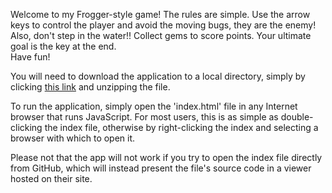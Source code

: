 Welcome to my Frogger-style game!
The rules are simple.  Use the arrow keys to control the player and avoid the moving bugs, they are the enemy!  Also, don't step in the water!! Collect gems to score points. Your ultimate goal is the key at the end.  
Have fun!

You will need to download the application to a local directory, simply by clicking <a href="https://github.com/cgroce2/frontend-nanodegree-arcade-game/archive/master.zip">this link</a> and unzipping the file.

To run the application, simply open the 'index.html' file in any Internet browser that runs JavaScript. For most users, this is as simple as double-clicking the index file, otherwise by right-clicking the index and selecting a browser with which to open it.

Please not that the app will not work if you try to open the index file directly from GitHub, which will instead present the file's source code in a viewer hosted on their site.





